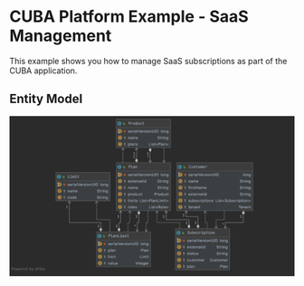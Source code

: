 # CUBA Platform Example - SaaS Management

This example shows you how to manage SaaS subscriptions as part of the CUBA application.

## Entity Model

![entity model](img/entity-model.png)
